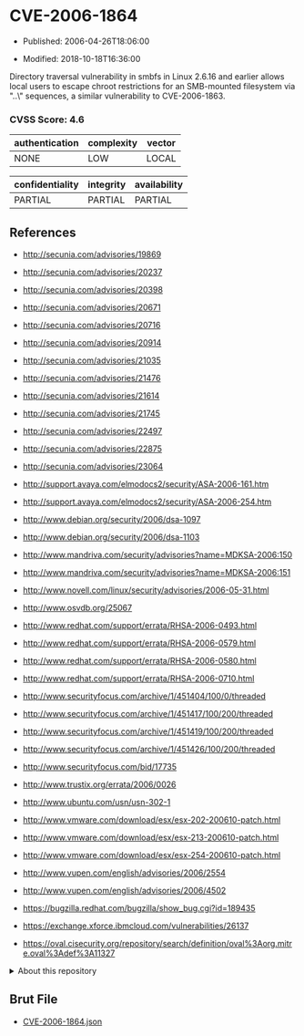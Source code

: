 # CVE-2006-1864

- Published: 2006-04-26T18:06:00

- Modified: 2018-10-18T16:36:00

Directory traversal vulnerability in smbfs in Linux 2.6.16 and earlier allows local users to escape chroot restrictions for an SMB-mounted filesystem via "..\\" sequences, a similar vulnerability to CVE-2006-1863.

### CVSS Score: **4.6**

| authentication | complexity | vector |
| --- | --- | --- |
| NONE | LOW | LOCAL |

| confidentiality | integrity | availability |
| --- | --- | --- |
| PARTIAL | PARTIAL | PARTIAL |

## References

* http://secunia.com/advisories/19869

* http://secunia.com/advisories/20237

* http://secunia.com/advisories/20398

* http://secunia.com/advisories/20671

* http://secunia.com/advisories/20716

* http://secunia.com/advisories/20914

* http://secunia.com/advisories/21035

* http://secunia.com/advisories/21476

* http://secunia.com/advisories/21614

* http://secunia.com/advisories/21745

* http://secunia.com/advisories/22497

* http://secunia.com/advisories/22875

* http://secunia.com/advisories/23064

* http://support.avaya.com/elmodocs2/security/ASA-2006-161.htm

* http://support.avaya.com/elmodocs2/security/ASA-2006-254.htm

* http://www.debian.org/security/2006/dsa-1097

* http://www.debian.org/security/2006/dsa-1103

* http://www.mandriva.com/security/advisories?name=MDKSA-2006:150

* http://www.mandriva.com/security/advisories?name=MDKSA-2006:151

* http://www.novell.com/linux/security/advisories/2006-05-31.html

* http://www.osvdb.org/25067

* http://www.redhat.com/support/errata/RHSA-2006-0493.html

* http://www.redhat.com/support/errata/RHSA-2006-0579.html

* http://www.redhat.com/support/errata/RHSA-2006-0580.html

* http://www.redhat.com/support/errata/RHSA-2006-0710.html

* http://www.securityfocus.com/archive/1/451404/100/0/threaded

* http://www.securityfocus.com/archive/1/451417/100/200/threaded

* http://www.securityfocus.com/archive/1/451419/100/200/threaded

* http://www.securityfocus.com/archive/1/451426/100/200/threaded

* http://www.securityfocus.com/bid/17735

* http://www.trustix.org/errata/2006/0026

* http://www.ubuntu.com/usn/usn-302-1

* http://www.vmware.com/download/esx/esx-202-200610-patch.html

* http://www.vmware.com/download/esx/esx-213-200610-patch.html

* http://www.vmware.com/download/esx/esx-254-200610-patch.html

* http://www.vupen.com/english/advisories/2006/2554

* http://www.vupen.com/english/advisories/2006/4502

* https://bugzilla.redhat.com/bugzilla/show_bug.cgi?id=189435

* https://exchange.xforce.ibmcloud.com/vulnerabilities/26137

* https://oval.cisecurity.org/repository/search/definition/oval%3Aorg.mitre.oval%3Adef%3A11327

<details>
<summary>About this repository</summary> 

  This repository is part of the project [Live Hack CVE](https://github.com/Live-Hack-CVE). Main website can be found [www.live-hack.org](https://www.live-hack.org) 
  
  Made by [Sn0wAlice](https://github.com/Sn0wAlice) for the people that care about security and need to have a feed of the latest CVEs. Hope you enjoy it, don't forget to star the repo and follow me on [Twitter](https://twitter.com/Sn0wAlice) and [Github](https://github.com/Sn0wAlice). And that is my [personnal website](https://www.alice-snow.me/)

  - [Home Page](https://github.com/Live-Hack-CVE)
  - [Framework](https://github.com/Live-Hack-CVE/cve-framework)
  - [CVE database](https://github.com/Live-Hack-CVE/full_database)
  - [Changelog](https://github.com/Live-Hack-CVE/Changelog)
</details>

## Brut File

* [CVE-2006-1864.json](https://raw.githubusercontent.com/Live-Hack-CVE/full_database/main/cves/2006/CVE-2006-1864.json)

